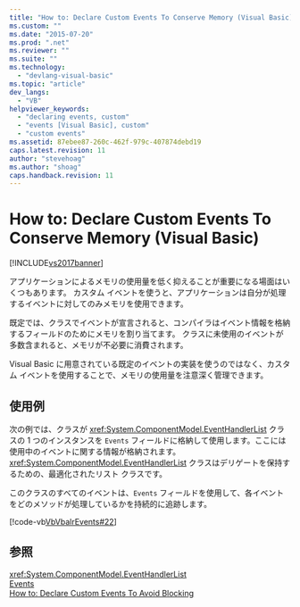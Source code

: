 ```yaml
---
title: "How to: Declare Custom Events To Conserve Memory (Visual Basic) | Microsoft Docs"
ms.custom: ""
ms.date: "2015-07-20"
ms.prod: ".net"
ms.reviewer: ""
ms.suite: ""
ms.technology: 
  - "devlang-visual-basic"
ms.topic: "article"
dev_langs: 
  - "VB"
helpviewer_keywords: 
  - "declaring events, custom"
  - "events [Visual Basic], custom"
  - "custom events"
ms.assetid: 87ebee87-260c-462f-979c-407874debd19
caps.latest.revision: 11
author: "stevehoag"
ms.author: "shoag"
caps.handback.revision: 11
---
```

# How to: Declare Custom Events To Conserve Memory (Visual Basic)
[!INCLUDE[vs2017banner](../../../../visual-basic/developing-apps/includes/vs2017banner.md)]

アプリケーションによるメモリの使用量を低く抑えることが重要になる場面はいくつもあります。  カスタム イベントを使うと、アプリケーションは自分が処理するイベントに対してのみメモリを使用できます。  
  
 既定では、クラスでイベントが宣言されると、コンパイラはイベント情報を格納するフィールドのためにメモリを割り当てます。  クラスに未使用のイベントが多数含まれると、メモリが不必要に消費されます。  
  
 Visual Basic に用意されている既定のイベントの実装を使うのではなく、カスタム イベントを使用することで、メモリの使用量を注意深く管理できます。  
  
## 使用例  
 次の例では、クラスが <xref:System.ComponentModel.EventHandlerList> クラスの 1 つのインスタンスを `Events` フィールドに格納して使用します。ここには使用中のイベントに関する情報が格納されます。  <xref:System.ComponentModel.EventHandlerList> クラスはデリゲートを保持するための、最適化されたリスト クラスです。  
  
 このクラスのすべてのイベントは、`Events` フィールドを使用して、各イベントをどのメソッドが処理しているかを持続的に追跡します。  
  
 [!code-vb[VbVbalrEvents#22](../../../../visual-basic/language-reference/statements/codesnippet/visualbasic/VbVbalrEvents/Class1.vb#22)]  
  
## 参照  
 <xref:System.ComponentModel.EventHandlerList>   
 [Events](../../../../visual-basic/programming-guide/language-features/events/events.md)   
 [How to: Declare Custom Events To Avoid Blocking](../../../../visual-basic/programming-guide/language-features/events/how-to-declare-custom-events-to-avoid-blocking.md)